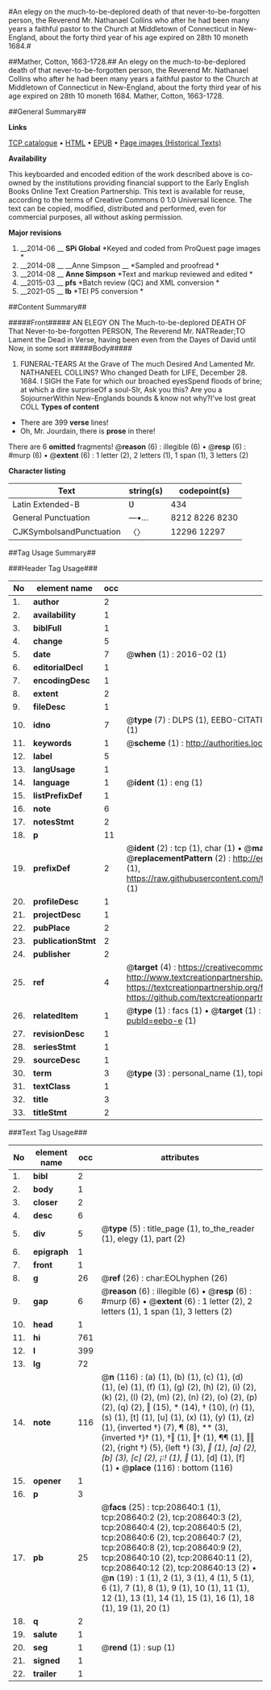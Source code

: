 #An elegy on the much-to-be-deplored death of that never-to-be-forgotten person, the Reverend Mr. Nathanael Collins who after he had been many years a faithful pastor to the Church at Middletown of Connecticut in New-England, about the forty third year of his age expired on 28th 10 moneth 1684.#

##Mather, Cotton, 1663-1728.##
An elegy on the much-to-be-deplored death of that never-to-be-forgotten person, the Reverend Mr. Nathanael Collins who after he had been many years a faithful pastor to the Church at Middletown of Connecticut in New-England, about the forty third year of his age expired on 28th 10 moneth 1684.
Mather, Cotton, 1663-1728.

##General Summary##

**Links**

[TCP catalogue](http://www.ota.ox.ac.uk/tcp/)  • 
[HTML](http://tei.it.ox.ac.uk/tcp/Texts-HTML/free/B43/B43419.html)  • 
[EPUB](http://tei.it.ox.ac.uk/tcp/Texts-EPUB/free/B43/B43419.epub) • 
[Page images (Historical Texts)](https://historicaltexts.jisc.ac.uk/eebo-489263213e)

**Availability**

This keyboarded and encoded edition of the work described above is co-owned by the
    institutions providing financial support to the Early English Books Online Text Creation
    Partnership. This text is available for reuse, according to the terms of  Creative Commons 0 1.0 Universal
    licence. The text can be copied, modified, distributed and performed, even for commercial
    purposes, all without asking permission.

**Major revisions**

1. __2014-06 __ __SPi Global__ *Keyed and coded from ProQuest page images *
1. __2014-08 __ __Anne Simpson __ *Sampled and proofread *
1. __2014-08 __ __Anne Simpson__ *Text and markup reviewed and edited *
1. __2015-03 __ __pfs__ *Batch review (QC) and XML conversion *
1. __2021-05 __ __lb__ *TEI P5 conversion *

##Content Summary##

#####Front#####
AN ELEGY ON The Much-to-be-deplored DEATH OF That Never-to-be-forgotten PERSON, The Reverend Mr. NATReader;TO Lament the Dead in Verse, having been even from the Dayes of David until Now, in some sort
#####Body#####

1. FƲNERAL-TEARS At the Grave of The much Desired And Lamented Mr. NATHANEEL COLLINS? Who changed Death for LIFE, December 28. 1684.
I SIGH the Fate for which our broached eyesSpend floods of brine; at which a dire surpriseOf a soul-SIr, Ask you this? Are you a SojournerWithin New-Englands bounds & know not why?I've lost great COLL
**Types of content**

  * There are 399 **verse** lines!
  * Oh, Mr. Jourdain, there is **prose** in there!

There are 6 **omitted** fragments! 
 @__reason__ (6) : illegible (6)  •  @__resp__ (6) : #murp (6)  •  @__extent__ (6) : 1 letter (2), 2 letters (1), 1 span (1), 3 letters (2)

**Character listing**


|Text|string(s)|codepoint(s)|
|---|---|---|
|Latin Extended-B|Ʋ|434|
|General Punctuation|—•…|8212 8226 8230|
|CJKSymbolsandPunctuation|〈〉|12296 12297|

##Tag Usage Summary##

###Header Tag Usage###

|No|element name|occ|attributes|
|---|---|---|---|
|1.|__author__|2||
|2.|__availability__|1||
|3.|__biblFull__|1||
|4.|__change__|5||
|5.|__date__|7| @__when__ (1) : 2016-02 (1)|
|6.|__editorialDecl__|1||
|7.|__encodingDesc__|1||
|8.|__extent__|2||
|9.|__fileDesc__|1||
|10.|__idno__|7| @__type__ (7) : DLPS (1), EEBO-CITATION (1), VID (1), EEBO-PROQUEST (1), OCLC (2), STC (1)|
|11.|__keywords__|1| @__scheme__ (1) : http://authorities.loc.gov/ (1)|
|12.|__label__|5||
|13.|__langUsage__|1||
|14.|__language__|1| @__ident__ (1) : eng (1)|
|15.|__listPrefixDef__|1||
|16.|__note__|6||
|17.|__notesStmt__|2||
|18.|__p__|11||
|19.|__prefixDef__|2| @__ident__ (2) : tcp (1), char (1)  •  @__matchPattern__ (2) : ([0-9\-]+):([0-9IVX]+) (1), (.+) (1)  •  @__replacementPattern__ (2) : http://eebo.chadwyck.com/downloadtiff?vid=$1&page=$2 (1), https://raw.githubusercontent.com/textcreationpartnership/Texts/master/tcpchars.xml#$1 (1)|
|20.|__profileDesc__|1||
|21.|__projectDesc__|1||
|22.|__pubPlace__|2||
|23.|__publicationStmt__|2||
|24.|__publisher__|2||
|25.|__ref__|4| @__target__ (4) : https://creativecommons.org/publicdomain/zero/1.0/ (1), http://www.textcreationpartnership.org/docs/. (1), https://textcreationpartnership.org/faq/#faq05 (1), https://github.com/textcreationpartnership (1)|
|26.|__relatedItem__|1| @__type__ (1) : facs (1)  •  @__target__ (1) : https://data.historicaltexts.jisc.ac.uk/view?pubId=eebo-e (1)|
|27.|__revisionDesc__|1||
|28.|__seriesStmt__|1||
|29.|__sourceDesc__|1||
|30.|__term__|3| @__type__ (3) : personal_name (1), topical_term (2)|
|31.|__textClass__|1||
|32.|__title__|3||
|33.|__titleStmt__|2||


###Text Tag Usage###

|No|element name|occ|attributes|
|---|---|---|---|
|1.|__bibl__|2||
|2.|__body__|1||
|3.|__closer__|2||
|4.|__desc__|6||
|5.|__div__|5| @__type__ (5) : title_page (1), to_the_reader (1), elegy (1), part (2)|
|6.|__epigraph__|1||
|7.|__front__|1||
|8.|__g__|26| @__ref__ (26) : char:EOLhyphen (26)|
|9.|__gap__|6| @__reason__ (6) : illegible (6)  •  @__resp__ (6) : #murp (6)  •  @__extent__ (6) : 1 letter (2), 2 letters (1), 1 span (1), 3 letters (2)|
|10.|__head__|1||
|11.|__hi__|761||
|12.|__l__|399||
|13.|__lg__|72||
|14.|__note__|116| @__n__ (116) : (a) (1), (b) (1), (c) (1), (d) (1), (e) (1), (f) (1), (g) (2), (h) (2), (i) (2), (k) (2), (l) (2), (m) (2), (n) (2), (o) (2), (p) (2), (q) (2), ‖ (15), * (14), † (10), (r) (1), (s) (1), [t] (1), [u] (1), (x) (1), (y) (1), (z) (1), {inverted †} (7), ¶ (8), ** (3), {inverted †}† (1), †‖ (1), ‖† (1), ¶¶ (1), ‖‖ (2), {right †} (5), {left †} (3), *‖ (1), [a] (2), [b] (3), [c] (2), ¡:! (1), ‖* (1), [d] (1), [f] (1)  •  @__place__ (116) : bottom (116)|
|15.|__opener__|1||
|16.|__p__|3||
|17.|__pb__|25| @__facs__ (25) : tcp:208640:1 (1), tcp:208640:2 (2), tcp:208640:3 (2), tcp:208640:4 (2), tcp:208640:5 (2), tcp:208640:6 (2), tcp:208640:7 (2), tcp:208640:8 (2), tcp:208640:9 (2), tcp:208640:10 (2), tcp:208640:11 (2), tcp:208640:12 (2), tcp:208640:13 (2)  •  @__n__ (19) : 1 (1), 2 (1), 3 (1), 4 (1), 5 (1), 6 (1), 7 (1), 8 (1), 9 (1), 10 (1), 11 (1), 12 (1), 13 (1), 14 (1), 15 (1), 16 (1), 18 (1), 19 (1), 20 (1)|
|18.|__q__|2||
|19.|__salute__|1||
|20.|__seg__|1| @__rend__ (1) : sup (1)|
|21.|__signed__|1||
|22.|__trailer__|1||
